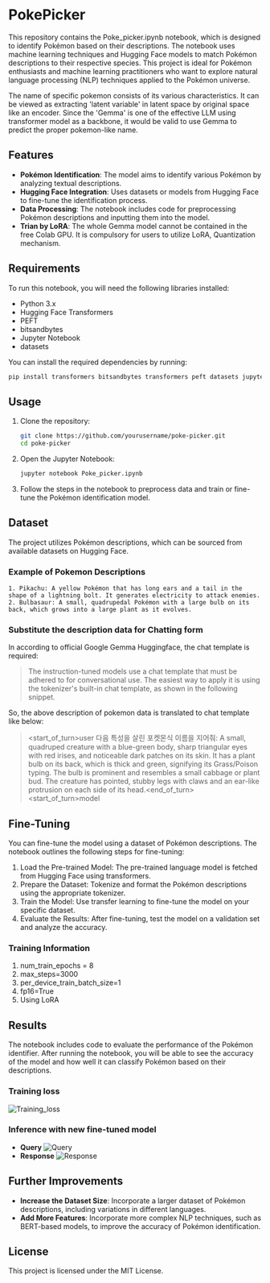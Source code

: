 
# PokePicker

This repository contains the Poke_picker.ipynb notebook, which is designed to identify Pokémon based on their descriptions. The notebook uses machine learning techniques and Hugging Face models to match Pokémon descriptions to their respective species. This project is ideal for Pokémon enthusiasts and machine learning practitioners who want to explore natural language processing (NLP) techniques applied to the Pokémon universe.

The name of specific pokemon consists of its various characteristics. It can be viewed as extracting 'latent variable' in latent space by original space like an encoder. Since the 'Gemma' is one of the effective LLM using transformer model as a backbone, it would be valid to use Gemma to predict the proper pokemon-like name.  

## Features

- **Pokémon Identification**: The model aims to identify various Pokémon by analyzing textual descriptions.
- **Hugging Face Integration**: Uses datasets or models from Hugging Face to fine-tune the identification process.
- **Data Processing**: The notebook includes code for preprocessing Pokémon descriptions and inputting them into the model.
- **Trian by LoRA**: The whole Gemma model cannot be contained in the free Colab GPU. It is compulsory for users to utilize LoRA, Quantization mechanism.

## Requirements

To run this notebook, you will need the following libraries installed:

- Python 3.x
- Hugging Face Transformers
- PEFT
- bitsandbytes
- Jupyter Notebook
- datasets

You can install the required dependencies by running:

```bash
pip install transformers bitsandbytes transformers peft datasets jupyter
```

## Usage

1. Clone the repository:
    ```bash
    git clone https://github.com/yourusername/poke-picker.git
    cd poke-picker
    ```

2. Open the Jupyter Notebook:
    ```bash
    jupyter notebook Poke_picker.ipynb
    ```

3. Follow the steps in the notebook to preprocess data and train or fine-tune the Pokémon identification model.

## Dataset

The project utilizes Pokémon descriptions, which can be sourced from available datasets on Hugging Face.


### Example of Pokemon Descriptions
    
    1. Pikachu: A yellow Pokémon that has long ears and a tail in the shape of a lightning bolt. It generates electricity to attack enemies.
    2. Bulbasaur: A small, quadrupedal Pokémon with a large bulb on its back, which grows into a large plant as it evolves.

### Substitute the description data for Chatting form

In according to official Google Gemma Huggingface, the chat template is required:

>The instruction-tuned models use a chat template that must be adhered to for conversational use.
>The easiest way to apply it is using the tokenizer's built-in chat template, as shown in the following snippet.

So, the above description of pokemon data is translated to chat template like below:

><bos><start_of_turn>user
>다음 특성을 살린 포켓몬식 이름을 지어줘:
>A small, quadruped creature with a blue-green body, sharp triangular eyes with red irises, and noticeable dark patches on its skin. It has a plant bulb on its back, which is thick and green, signifying its Grass/Poison typing. The bulb is prominent and resembles a small cabbage or plant bud. The creature has pointed, stubby legs with claws and an ear-like protrusion on each side of its head.<end_of_turn>
><start_of_turn>model


## Fine-Tuning

You can fine-tune the model using a dataset of Pokémon descriptions. The notebook outlines the following steps for fine-tuning:

1.	Load the Pre-trained Model: The pre-trained language model is fetched from Hugging Face using transformers.
2.	Prepare the Dataset: Tokenize and format the Pokémon descriptions using the appropriate tokenizer.
3.	Train the Model: Use transfer learning to fine-tune the model on your specific dataset.
4.	Evaluate the Results: After fine-tuning, test the model on a validation set and analyze the accuracy.

### Training Information

1. num_train_epochs = 8
2. max_steps=3000
3. per_device_train_batch_size=1
4. fp16=True
5. Using LoRA


## Results

The notebook includes code to evaluate the performance of the Pokémon identifier. After running the notebook, you will be able to see the accuracy of the model and how well it can classify Pokémon based on their descriptions.

### Training loss
![Training_loss](./images/training_loss)

### Inference with new fine-tuned model
- **Query**
  ![Query](./images/query)
- **Response**
  ![Response](./images/response)

## Further Improvements

- **Increase the Dataset Size**: Incorporate a larger dataset of Pokémon descriptions, including variations in different languages.
- **Add More Features**: Incorporate more complex NLP techniques, such as BERT-based models, to improve the accuracy of Pokémon identification.

## License

This project is licensed under the MIT License.

